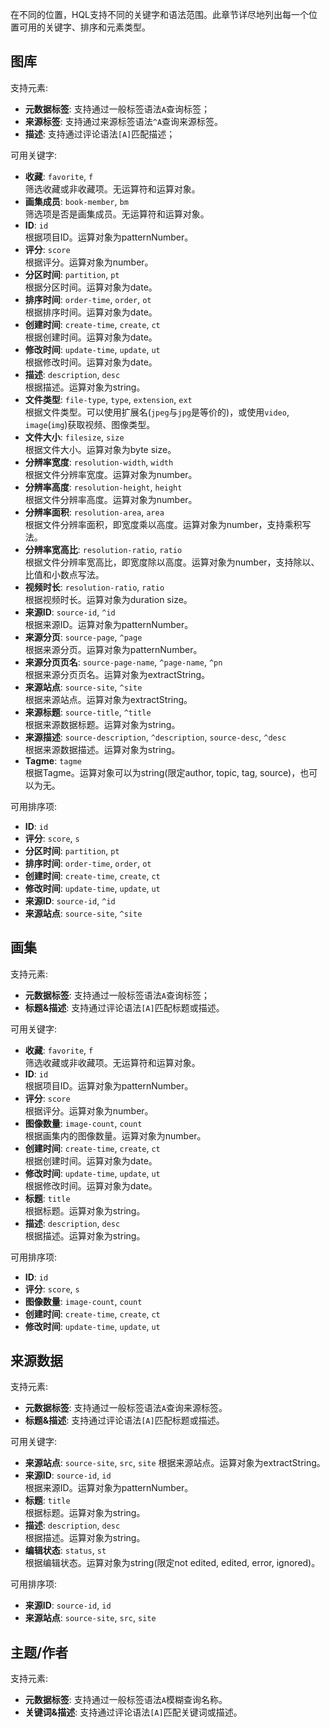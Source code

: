 在不同的位置，HQL支持不同的关键字和语法范围。此章节详尽地列出每一个位置可用的关键字、排序和元素类型。

## 图库

支持元素:
* **元数据标签**: 支持通过一般标签语法`A`查询标签；
* **来源标签**: 支持通过来源标签语法`^A`查询来源标签。
* **描述**: 支持通过评论语法`[A]`匹配描述；

可用关键字:
* **收藏**: `favorite`, `f`  
    筛选收藏或非收藏项。无运算符和运算对象。
* **画集成员**: `book-member`, `bm`  
    筛选项是否是画集成员。无运算符和运算对象。
* **ID**: `id`  
    根据项目ID。运算对象为patternNumber。
* **评分**: `score`  
    根据评分。运算对象为number。
* **分区时间**: `partition`, `pt`  
    根据分区时间。运算对象为date。
* **排序时间**: `order-time`, `order`, `ot`  
    根据排序时间。运算对象为date。
* **创建时间**: `create-time`, `create`, `ct`  
    根据创建时间。运算对象为date。
* **修改时间**: `update-time`, `update`, `ut`  
    根据修改时间。运算对象为date。
* **描述**: `description`, `desc`  
    根据描述。运算对象为string。
* **文件类型**: `file-type`, `type`, `extension`, `ext`  
    根据文件类型。可以使用扩展名(`jpeg`与`jpg`是等价的)，或使用`video`, `image`(`img`)获取视频、图像类型。
* **文件大小**: `filesize`, `size`  
    根据文件大小。运算对象为byte size。
* **分辨率宽度**: `resolution-width`, `width`  
  根据文件分辨率宽度。运算对象为number。
* **分辨率高度**: `resolution-height`, `height`  
  根据文件分辨率高度。运算对象为number。
* **分辨率面积**: `resolution-area`, `area`  
  根据文件分辨率面积，即宽度乘以高度。运算对象为number，支持乘积写法。
* **分辨率宽高比**: `resolution-ratio`, `ratio`  
  根据文件分辨率宽高比，即宽度除以高度。运算对象为number，支持除以、比值和小数点写法。
* **视频时长**: `resolution-ratio`, `ratio`  
  根据视频时长。运算对象为duration size。
* **来源ID**: `source-id`, `^id`  
    根据来源ID。运算对象为patternNumber。
* **来源分页**: `source-page`, `^page`  
    根据来源分页。运算对象为patternNumber。
* **来源分页页名**: `source-page-name`, `^page-name`, `^pn`  
    根据来源分页页名。运算对象为extractString。
* **来源站点**: `source-site`, `^site`  
    根据来源站点。运算对象为extractString。
* **来源标题**: `source-title`, `^title`  
  根据来源数据标题。运算对象为string。
* **来源描述**: `source-description`, `^description`, `source-desc`, `^desc`  
    根据来源数据描述。运算对象为string。
* **Tagme**: `tagme`  
    根据Tagme。运算对象可以为string(限定author, topic, tag, source)，也可以为无。

可用排序项:
* **ID**: `id`
* **评分**: `score`, `s`
* **分区时间**: `partition`, `pt`
* **排序时间**: `order-time`, `order`, `ot`
* **创建时间**: `create-time`, `create`, `ct`
* **修改时间**: `update-time`, `update`, `ut`
* **来源ID**: `source-id`, `^id`
* **来源站点**: `source-site`, `^site`

## 画集

支持元素:
* **元数据标签**: 支持通过一般标签语法`A`查询标签；
* **标题&描述**: 支持通过评论语法`[A]`匹配标题或描述。

可用关键字:
* **收藏**: `favorite`, `f`  
    筛选收藏或非收藏项。无运算符和运算对象。
* **ID**: `id`  
    根据项目ID。运算对象为patternNumber。
* **评分**: `score`  
    根据评分。运算对象为number。
* **图像数量**: `image-count`, `count`  
    根据画集内的图像数量。运算对象为number。
* **创建时间**: `create-time`, `create`, `ct`  
    根据创建时间。运算对象为date。
* **修改时间**: `update-time`, `update`, `ut`  
    根据修改时间。运算对象为date。
* **标题**: `title`  
    根据标题。运算对象为string。
* **描述**: `description`, `desc`  
    根据描述。运算对象为string。

可用排序项:
* **ID**: `id`
* **评分**: `score`, `s`
* **图像数量**: `image-count`, `count`
* **创建时间**: `create-time`, `create`, `ct`
* **修改时间**: `update-time`, `update`, `ut`

## 来源数据

支持元素:
* **元数据标签**: 支持通过一般标签语法`A`查询来源标签。
* **标题&描述**: 支持通过评论语法`[A]`匹配标题或描述。

可用关键字:
* **来源站点**: `source-site`, `src`, `site`
    根据来源站点。运算对象为extractString。
* **来源ID**: `source-id`, `id`  
    根据来源ID。运算对象为patternNumber。
* **标题**: `title`  
    根据标题。运算对象为string。
* **描述**: `description`, `desc`  
    根据描述。运算对象为string。
* **编辑状态**: `status`, `st`  
    根据编辑状态。运算对象为string(限定not edited, edited, error, ignored)。

可用排序项:
* **来源ID**: `source-id`, `id`
* **来源站点**: `source-site`, `src`, `site`

## 主题/作者

支持元素:
* **元数据标签**: 支持通过一般标签语法`A`模糊查询名称。
* **关键词&描述**: 支持通过评论语法`[A]`匹配关键词或描述。
